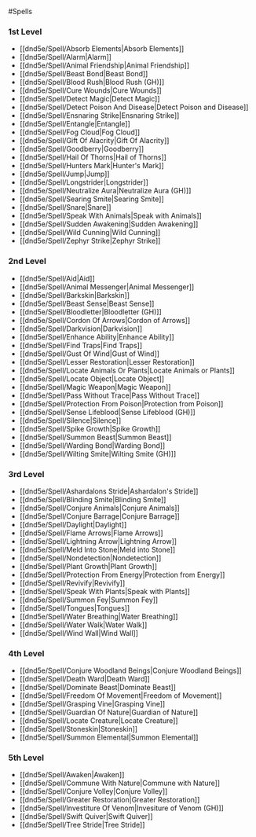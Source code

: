 #Spells
### 1st Level
- [[dnd5e/Spell/Absorb Elements\|Absorb Elements]]
- [[dnd5e/Spell/Alarm\|Alarm]]
- [[dnd5e/Spell/Animal Friendship\|Animal Friendship]]
- [[dnd5e/Spell/Beast Bond\|Beast Bond]]
- [[dnd5e/Spell/Blood Rush\|Blood Rush (GH)]]
- [[dnd5e/Spell/Cure Wounds\|Cure Wounds]]
- [[dnd5e/Spell/Detect Magic\|Detect Magic]]
- [[dnd5e/Spell/Detect Poison And Disease\|Detect Poison and Disease]]
- [[dnd5e/Spell/Ensnaring Strike\|Ensnaring Strike]]
- [[dnd5e/Spell/Entangle\|Entangle]]
- [[dnd5e/Spell/Fog Cloud\|Fog Cloud]]
- [[dnd5e/Spell/Gift Of Alacrity\|Gift Of Alacrity]]
- [[dnd5e/Spell/Goodberry\|Goodberry]]
- [[dnd5e/Spell/Hail Of Thorns\|Hail of Thorns]]
- [[dnd5e/Spell/Hunters Mark\|Hunter's Mark]]
- [[dnd5e/Spell/Jump\|Jump]]
- [[dnd5e/Spell/Longstrider\|Longstrider]]
- [[dnd5e/Spell/Neutralize Aura\|Neutralize Aura (GH)]]
- [[dnd5e/Spell/Searing Smite\|Searing Smite]]
- [[dnd5e/Spell/Snare\|Snare]]
- [[dnd5e/Spell/Speak With Animals\|Speak with Animals]]
- [[dnd5e/Spell/Sudden Awakening\|Sudden Awakening]]
- [[dnd5e/Spell/Wild Cunning\|Wild Cunning]]
- [[dnd5e/Spell/Zephyr Strike\|Zephyr Strike]]

### 2nd Level
- [[dnd5e/Spell/Aid\|Aid]]
- [[dnd5e/Spell/Animal Messenger\|Animal Messenger]]
- [[dnd5e/Spell/Barkskin\|Barkskin]]
- [[dnd5e/Spell/Beast Sense\|Beast Sense]]
- [[dnd5e/Spell/Bloodletter\|Bloodletter (GH)]]
- [[dnd5e/Spell/Cordon Of Arrows\|Cordon of Arrows]]
- [[dnd5e/Spell/Darkvision\|Darkvision]]
- [[dnd5e/Spell/Enhance Ability\|Enhance Ability]]
- [[dnd5e/Spell/Find Traps\|Find Traps]]
- [[dnd5e/Spell/Gust Of Wind\|Gust of Wind]]
- [[dnd5e/Spell/Lesser Restoration\|Lesser Restoration]]
- [[dnd5e/Spell/Locate Animals Or Plants\|Locate Animals or Plants]]
- [[dnd5e/Spell/Locate Object\|Locate Object]]
- [[dnd5e/Spell/Magic Weapon\|Magic Weapon]]
- [[dnd5e/Spell/Pass Without Trace\|Pass Without Trace]]
- [[dnd5e/Spell/Protection From Poison\|Protection from Poison]]
- [[dnd5e/Spell/Sense Lifeblood\|Sense Lifeblood (GH)]]
- [[dnd5e/Spell/Silence\|Silence]]
- [[dnd5e/Spell/Spike Growth\|Spike Growth]]
- [[dnd5e/Spell/Summon Beast\|Summon Beast]]
- [[dnd5e/Spell/Warding Bond\|Warding Bond]]
- [[dnd5e/Spell/Wilting Smite\|Wilting Smite (GH)]]

### 3rd Level
- [[dnd5e/Spell/Ashardalons Stride\|Ashardalon's Stride]]
- [[dnd5e/Spell/Blinding Smite\|Blinding Smite]]
- [[dnd5e/Spell/Conjure Animals\|Conjure Animals]]
- [[dnd5e/Spell/Conjure Barrage\|Conjure Barrage]]
- [[dnd5e/Spell/Daylight\|Daylight]]
- [[dnd5e/Spell/Flame Arrows\|Flame Arrows]]
- [[dnd5e/Spell/Lightning Arrow\|Lightning Arrow]]
- [[dnd5e/Spell/Meld Into Stone\|Meld into Stone]]
- [[dnd5e/Spell/Nondetection\|Nondetection]]
- [[dnd5e/Spell/Plant Growth\|Plant Growth]]
- [[dnd5e/Spell/Protection From Energy\|Protection from Energy]]
- [[dnd5e/Spell/Revivify\|Revivify]]
- [[dnd5e/Spell/Speak With Plants\|Speak with Plants]]
- [[dnd5e/Spell/Summon Fey\|Summon Fey]]
- [[dnd5e/Spell/Tongues\|Tongues]]
- [[dnd5e/Spell/Water Breathing\|Water Breathing]]
- [[dnd5e/Spell/Water Walk\|Water Walk]]
- [[dnd5e/Spell/Wind Wall\|Wind Wall]]

### 4th Level
- [[dnd5e/Spell/Conjure Woodland Beings\|Conjure Woodland Beings]]
- [[dnd5e/Spell/Death Ward\|Death Ward]]
- [[dnd5e/Spell/Dominate Beast\|Dominate Beast]]
- [[dnd5e/Spell/Freedom Of Movement\|Freedom of Movement]]
- [[dnd5e/Spell/Grasping Vine\|Grasping Vine]]
- [[dnd5e/Spell/Guardian Of Nature\|Guardian of Nature]]
- [[dnd5e/Spell/Locate Creature\|Locate Creature]]
- [[dnd5e/Spell/Stoneskin\|Stoneskin]]
- [[dnd5e/Spell/Summon Elemental\|Summon Elemental]]

### 5th Level
- [[dnd5e/Spell/Awaken\|Awaken]]
- [[dnd5e/Spell/Commune With Nature\|Commune with Nature]]
- [[dnd5e/Spell/Conjure Volley\|Conjure Volley]]
- [[dnd5e/Spell/Greater Restoration\|Greater Restoration]]
- [[dnd5e/Spell/Investiture Of Venom\|Invesiture of Venom (GH)]]
- [[dnd5e/Spell/Swift Quiver\|Swift Quiver]]
- [[dnd5e/Spell/Tree Stride\|Tree Stride]]